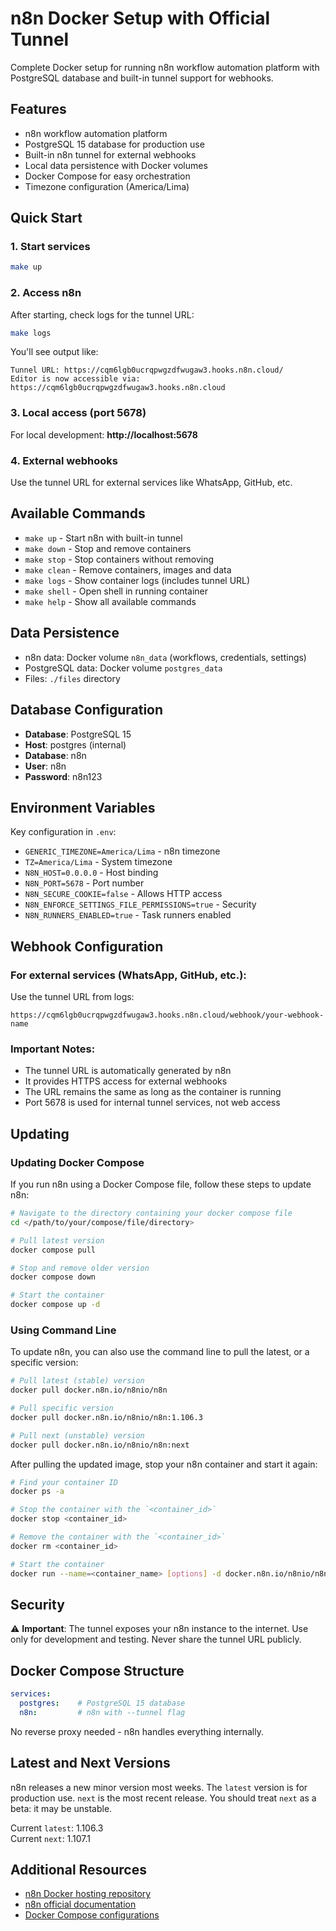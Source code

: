 # n8n Docker Setup with Official Tunnel

Complete Docker setup for running n8n workflow automation platform with PostgreSQL database and built-in tunnel support for webhooks.

## Features

- n8n workflow automation platform
- PostgreSQL 15 database for production use
- Built-in n8n tunnel for external webhooks
- Local data persistence with Docker volumes
- Docker Compose for easy orchestration
- Timezone configuration (America/Lima)

## Quick Start

### 1. Start services
```bash
make up
```

### 2. Access n8n
After starting, check logs for the tunnel URL:
```bash
make logs
```

You'll see output like:
```
Tunnel URL: https://cqm6lgb0ucrqpwgzdfwugaw3.hooks.n8n.cloud/
Editor is now accessible via:
https://cqm6lgb0ucrqpwgzdfwugaw3.hooks.n8n.cloud
```

### 3. Local access (port 5678)
For local development: **http://localhost:5678**

### 4. External webhooks
Use the tunnel URL for external services like WhatsApp, GitHub, etc.

## Available Commands

- `make up` - Start n8n with built-in tunnel
- `make down` - Stop and remove containers  
- `make stop` - Stop containers without removing
- `make clean` - Remove containers, images and data
- `make logs` - Show container logs (includes tunnel URL)
- `make shell` - Open shell in running container
- `make help` - Show all available commands

## Data Persistence

- n8n data: Docker volume `n8n_data` (workflows, credentials, settings)
- PostgreSQL data: Docker volume `postgres_data`
- Files: `./files` directory

## Database Configuration

- **Database**: PostgreSQL 15
- **Host**: postgres (internal)
- **Database**: n8n
- **User**: n8n
- **Password**: n8n123

## Environment Variables

Key configuration in `.env`:

- `GENERIC_TIMEZONE=America/Lima` - n8n timezone
- `TZ=America/Lima` - System timezone
- `N8N_HOST=0.0.0.0` - Host binding
- `N8N_PORT=5678` - Port number
- `N8N_SECURE_COOKIE=false` - Allows HTTP access
- `N8N_ENFORCE_SETTINGS_FILE_PERMISSIONS=true` - Security
- `N8N_RUNNERS_ENABLED=true` - Task runners enabled

## Webhook Configuration

### For external services (WhatsApp, GitHub, etc.):
Use the tunnel URL from logs:
```
https://cqm6lgb0ucrqpwgzdfwugaw3.hooks.n8n.cloud/webhook/your-webhook-name
```

### Important Notes:
- The tunnel URL is automatically generated by n8n
- It provides HTTPS access for external webhooks
- The URL remains the same as long as the container is running
- Port 5678 is used for internal tunnel services, not web access

## Updating

### Updating Docker Compose

If you run n8n using a Docker Compose file, follow these steps to update n8n:

```bash
# Navigate to the directory containing your docker compose file
cd </path/to/your/compose/file/directory>

# Pull latest version
docker compose pull

# Stop and remove older version
docker compose down

# Start the container
docker compose up -d
```

### Using Command Line

To update n8n, you can also use the command line to pull the latest, or a specific version:

```bash
# Pull latest (stable) version
docker pull docker.n8n.io/n8nio/n8n

# Pull specific version
docker pull docker.n8n.io/n8nio/n8n:1.106.3

# Pull next (unstable) version
docker pull docker.n8n.io/n8nio/n8n:next
```

After pulling the updated image, stop your n8n container and start it again:

```bash
# Find your container ID
docker ps -a

# Stop the container with the `<container_id>`
docker stop <container_id>

# Remove the container with the `<container_id>`
docker rm <container_id>

# Start the container
docker run --name=<container_name> [options] -d docker.n8n.io/n8nio/n8n
```

## Security

⚠️ **Important**: The tunnel exposes your n8n instance to the internet. Use only for development and testing. Never share the tunnel URL publicly.

## Docker Compose Structure

```yaml
services:
  postgres:    # PostgreSQL 15 database
  n8n:         # n8n with --tunnel flag
```

No reverse proxy needed - n8n handles everything internally.

## Latest and Next Versions

n8n releases a new minor version most weeks. The `latest` version is for production use. `next` is the most recent release. You should treat `next` as a beta: it may be unstable.

Current `latest`: 1.106.3  
Current `next`: 1.107.1

## Additional Resources

- [n8n Docker hosting repository](https://github.com/n8n-io/n8n-hosting)
- [n8n official documentation](https://docs.n8n.io/hosting/installation/docker/)
- [Docker Compose configurations](https://github.com/n8n-io/n8n-hosting/tree/main/docker-compose)